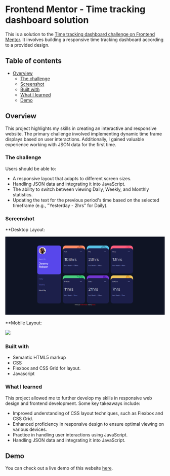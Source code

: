 # Frontend Mentor - Time tracking dashboard solution

This is a solution to the [Time tracking dashboard challenge on Frontend Mentor](https://www.frontendmentor.io/challenges/time-tracking-dashboard-UIQ7167Jw). It involves building a responsive time tracking dashboard according to a provided design.

## Table of contents

- [Overview](#overview)
  - [The challenge](#the-challenge)
  - [Screenshot](#screenshot)
  - [Built with](#built-with)
  - [What I learned](#what-i-learned)
  - [Demo](#Demo)


## Overview

This project highlights my skills in creating an interactive and responsive website. The primary challenge involved implementing dynamic time frame displays based on user interactions. Additionally, I gained valuable experience working with JSON data for the first time.


### The challenge

Users should be able to:

- A responsive layout that adapts to different screen sizes.
- Handling JSON data and integrating it into JavaScript.
- The ability to switch between viewing Daily, Weekly, and Monthly statistics.
- Updating the text for the previous period's time based on the selected timeframe (e.g., "Yesterday - 2hrs" for Daily).


### Screenshot

**Desktop Layout:

![](screenshot-desktop.PNG)

**Mobile Layout:

![](screenshot-mobile.PNG)


### Built with

- Semantic HTML5 markup
- CSS
- Flexbox and CSS Grid for layout.
- Javascript


### What I learned

This project allowed me to further develop my skills in responsive web design and frontend development. Some key takeaways include:

- Improved understanding of CSS layout techniques, such as Flexbox and CSS Grid.
- Enhanced proficiency in responsive design to ensure optimal viewing on various devices.
- Practice in handling user interactions using JavaScript.
- Handling JSON data and integrating it into JavaScript.


## Demo 
You can check out a live demo of this website [here](https://xcordeva.github.io/time-tracking-dashboard-FrontendmentorChallenges).


